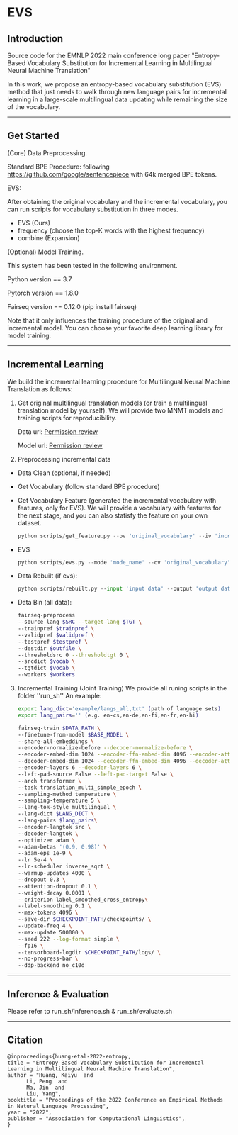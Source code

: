 # EVS

## Introduction
Source code for the EMNLP 2022 main conference long paper "Entropy-Based Vocabulary Substitution for Incremental Learning in Multilingual Neural Machine Translation"

In this work, we propose an entropy-based vocabulary substitution (EVS) method that just needs to walk through new language pairs for incremental learning in a large-scale multilingual data updating while remaining the size of the vocabulary.

---
## Get Started
(Core) Data Preprocessing.

Standard BPE Procedure: following https://github.com/google/sentencepiece with 64k merged BPE tokens.

EVS: 

After obtaining the original vocabulary and the incremental vocabulary, you can run scripts for vocabulary substitution in three modes.
- EVS (Ours)
- frequency (choose the top-K words with the highest frequency)
- combine (Expansion)

(Optional) Model Training. 

This system has been tested in the following environment.

Python version == 3.7

Pytorch version == 1.8.0

Fairseq version == 0.12.0 (pip install fairseq)

Note that it only influences the training procedure of the original and incremental model. You can choose your favorite deep learning library for model training.

---
## Incremental Learning
We build the incremental learning procedure for Multilingual Neural Machine Translation as follows:

1. Get original multilingual translation models (or train a multilingual translation model by yourself). We will provide two MNMT models and training scripts for reproducibility.

    Data url: <u>Permission review</u>

    Model url: <u>Permission review</u>

2. Preprocessing incremental data
- Data Clean (optional, if needed)
- Get Vocabulary (follow standard BPE procedure)
- Get Vocabulary Feature (generated the incremental vocabulary with features, only for EVS). We will provide a vocabulary with features for the next stage, and you can also statisfy the feature on your own dataset.
    ```python
    python scripts/get_feature.py --ov 'original_vocabulary' --iv 'incremental_vocabulary' --nv 'incremental_vocabulary_with_feature'
    ```
- EVS
    ```python
    python scripts/evs.py --mode 'mode_name' --ov 'original_vocabulary' --iv 'incremental_vocabulary' --nv 'new_vocabulary'
    ```
- Data Rebuilt (if evs):
    ```python
    python scripts/rebuilt.py --input 'input data' --output 'output data' --vocab 'vocabulary path'
    ```
    
- Data Bin (all data):
    ```bash
    fairseq-preprocess 
    --source-lang $SRC --target-lang $TGT \
    --trainpref $trainpref \
    --validpref $validpref \
    --testpref $testpref \
    --destdir $outfile \
    --thresholdsrc 0 --thresholdtgt 0 \
    --srcdict $vocab \
    --tgtdict $vocab \
    --workers $workers
    ```
3. Incremental Training (Joint Training)
    We provide all runing scripts in the folder ''run_sh''
    An example:
    ```bash
    export lang_dict='example/langs_all,txt' (path of language sets)
    export lang_pairs='' (e.g. en-cs,en-de,en-fi,en-fr,en-hi)

    fairseq-train $DATA_PATH \
    --finetune-from-model $BASE_MODEL \
    --share-all-embeddings \
    --encoder-normalize-before --decoder-normalize-before \
    --encoder-embed-dim 1024 --encoder-ffn-embed-dim 4096 --encoder-attention-heads 16 \
    --decoder-embed-dim 1024 --decoder-ffn-embed-dim 4096 --decoder-attention-heads 16 \
    --encoder-layers 6 --decoder-layers 6 \
    --left-pad-source False --left-pad-target False \
    --arch transformer \
    --task translation_multi_simple_epoch \
    --sampling-method temperature \
    --sampling-temperature 5 \
    --lang-tok-style multilingual \
    --lang-dict $LANG_DICT \
    --lang-pairs $lang_pairs\
    --encoder-langtok src \
    --decoder-langtok \
    --optimizer adam \
    --adam-betas '(0.9, 0.98)' \
    --adam-eps 1e-9 \
    --lr 5e-4 \
    --lr-scheduler inverse_sqrt \
    --warmup-updates 4000 \
    --dropout 0.3 \
    --attention-dropout 0.1 \
    --weight-decay 0.0001 \
    --criterion label_smoothed_cross_entropy\
    --label-smoothing 0.1 \
    --max-tokens 4096 \
    --save-dir $CHECKPOINT_PATH/checkpoints/ \
    --update-freq 4 \
    --max-update 500000 \
    --seed 222 --log-format simple \
    --fp16 \
    --tensorboard-logdir $CHECKPOINT_PATH/logs/ \
    --no-progress-bar \
    --ddp-backend no_c10d
    ```
---
## Inference & Evaluation
Please refer to run_sh/inference.sh & run_sh/evaluate.sh

---
## Citation
```
@inproceedings{huang-etal-2022-entropy,
title = "Entropy-Based Vocabulary Substitution for Incremental Learning in Multilingual Neural Machine Translation",
author = "Huang, Kaiyu  and
      Li, Peng  and
      Ma, Jin  and
      Liu, Yang",
booktitle = "Proceedings of the 2022 Conference on Empirical Methods in Natural Language Processing",
year = "2022",
publisher = "Association for Computational Linguistics",
}
```